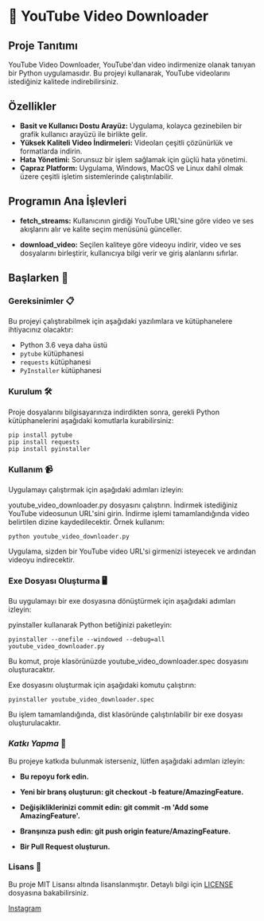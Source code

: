 # 🎥 YouTube Video Downloader

## Proje Tanıtımı
YouTube Video Downloader, YouTube'dan video indirmenize olanak tanıyan bir Python uygulamasıdır. Bu projeyi kullanarak, YouTube videolarını istediğiniz kalitede indirebilirsiniz.

## Özellikler

- **Basit ve Kullanıcı Dostu Arayüz:** Uygulama, kolayca gezinebilen bir grafik kullanıcı arayüzü ile birlikte gelir.
- **Yüksek Kaliteli Video İndirmeleri:** Videoları çeşitli çözünürlük ve formatlarda indirin.
- **Hata Yönetimi:** Sorunsuz bir işlem sağlamak için güçlü hata yönetimi.
- **Çapraz Platform:** Uygulama, Windows, MacOS ve Linux dahil olmak üzere çeşitli işletim sistemlerinde çalıştırılabilir.

## Programın Ana İşlevleri
- **fetch_streams:** Kullanıcının girdiği YouTube URL'sine göre video ve ses akışlarını alır ve kalite seçim menüsünü günceller.

- **download_video:** Seçilen kaliteye göre videoyu indirir, video ve ses dosyalarını birleştirir, kullanıcıya bilgi verir ve giriş alanlarını sıfırlar.

## Başlarken 🚀

### Gereksinimler 📋
Bu projeyi çalıştırabilmek için aşağıdaki yazılımlara ve kütüphanelere ihtiyacınız olacaktır:

- Python 3.6 veya daha üstü
- `pytube` kütüphanesi
- `requests` kütüphanesi
- `PyInstaller` kütüphanesi

### Kurulum 🛠️
Proje dosyalarını bilgisayarınıza indirdikten sonra, gerekli Python kütüphanelerini aşağıdaki komutlarla kurabilirsiniz:

    
    pip install pytube
    pip install requests
    pip install pyinstaller
### Kullanım 📹
Uygulamayı çalıştırmak için aşağıdaki adımları izleyin:

youtube_video_downloader.py dosyasını çalıştırın.
İndirmek istediğiniz YouTube videosunun URL'sini girin.
İndirme işlemi tamamlandığında video belirtilen dizine kaydedilecektir.
Örnek kullanım:

    
    python youtube_video_downloader.py
Uygulama, sizden bir YouTube video URL'si girmenizi isteyecek ve ardından videoyu indirecektir.

### Exe Dosyası Oluşturma 🖥️
Bu uygulamayı bir exe dosyasına dönüştürmek için aşağıdaki adımları izleyin:

pyinstaller kullanarak Python betiğinizi paketleyin:

    
    pyinstaller --onefile --windowed --debug=all youtube_video_downloader.py
Bu komut, proje klasörünüzde youtube_video_downloader.spec dosyasını oluşturacaktır.

Exe dosyasını oluşturmak için aşağıdaki komutu çalıştırın:

    
    pyinstaller youtube_video_downloader.spec
Bu işlem tamamlandığında, dist klasöründe çalıştırılabilir bir exe dosyası oluşturulacaktır.

### *Katkı Yapma* 🤝
Bu projeye katkıda bulunmak isterseniz, lütfen aşağıdaki adımları izleyin:

- **Bu repoyu fork edin.**

- **Yeni bir branş oluşturun: git checkout -b feature/AmazingFeature.**

- **Değişikliklerinizi commit edin: git commit -m 'Add some AmazingFeature'.**

- **Branşınıza push edin: git push origin feature/AmazingFeature.**

- **Bir Pull Request oluşturun.**

### Lisans 📄

Bu proje MIT Lisansı altında lisanslanmıştır. Detaylı bilgi için [LICENSE](/LICENSE.txt) dosyasına bakabilirsiniz.

[Instagram](https://www.instagram.com/habipakyol_/)




